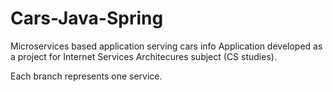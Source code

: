 # Cars-Java-Spring
 Microservices based application serving cars info
Application developed as a project for Internet Services Architecures subject (CS studies).

Each branch represents one service.
